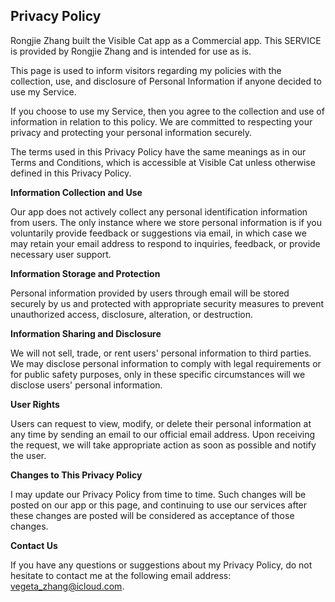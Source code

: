 ## Privacy Policy

Rongjie Zhang built the Visible Cat app as a Commercial app. This SERVICE is provided by Rongjie Zhang and is intended for use as is.

This page is used to inform visitors regarding my policies with the collection, use, and disclosure of Personal Information if anyone decided to use my Service.

If you choose to use my Service, then you agree to the collection and use of information in relation to this policy. We are committed to respecting your privacy and protecting your personal information securely.

The terms used in this Privacy Policy have the same meanings as in our Terms and Conditions, which is accessible at Visible Cat unless otherwise defined in this Privacy Policy.

**Information Collection and Use**

Our app does not actively collect any personal identification information from users. The only instance where we store personal information is if you voluntarily provide feedback or suggestions via email, in which case we may retain your email address to respond to inquiries, feedback, or provide necessary user support.

**Information Storage and Protection**

Personal information provided by users through email will be stored securely by us and protected with appropriate security measures to prevent unauthorized access, disclosure, alteration, or destruction.

**Information Sharing and Disclosure**

We will not sell, trade, or rent users' personal information to third parties. We may disclose personal information to comply with legal requirements or for public safety purposes, only in these specific circumstances will we disclose users' personal information.

**User Rights**

Users can request to view, modify, or delete their personal information at any time by sending an email to our official email address. Upon receiving the request, we will take appropriate action as soon as possible and notify the user.

**Changes to This Privacy Policy**

I may update our Privacy Policy from time to time. Such changes will be posted on our app or this page, and continuing to use our services after these changes are posted will be considered as acceptance of those changes.

**Contact Us**

If you have any questions or suggestions about my Privacy Policy, do not hesitate to contact me at the following email address: vegeta_zhang@icloud.com.
